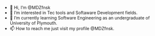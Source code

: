 - 👋 Hi, I’m @MDZfnsk
- 👀 I’m interested in Tec tools and Softaware Development fields.
- 🌱 I’m currently learning Software Engineering as an undergraduate of University of Plymouth.
- 📫 How to reach me just visit my profile @MDZfnsk. 

<!---
MDZfnsk/MDZfnsk is a ✨ special ✨ repository because its `README.md` (this file) appears on your GitHub profile.
You can click the Preview link to take a look at your changes.
--->
